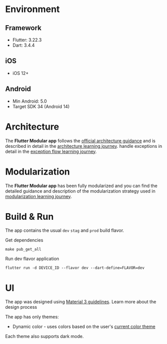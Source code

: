 # Environment

## Framework
- Flutter: 3.22.3
- Dart: 3.4.4

## iOS
- iOS 12+

## Android
- Min Android: 5.0
- Target SDK 34 (Android 14)

# Architecture

The **Flutter Modular app** follows the
[official architecture guidance](https://developer.android.com/topic/architecture)
and is described in detail in the
[architecture learning journey](docs%2FArchitectureLearningJourney.md).
handle exceptions in detail in the
[exception flow learning journey](docs%2FExceptionFlowLearningJourney.md).

# Modularization


The **Flutter Modular app** has been fully modularized and you can find the detailed guidance and
description of the modularization strategy used in
[modularization learning journey](docs%2FModularizationLearningJourney.md).


# Build & Run

The app contains the usual `dev` `stag` and `prod` build flavor.

Get dependencies

```
make pub_get_all
```

Run dev flavor application

```
flutter run -d DEVICE_ID --flavor dev --dart-define=FLAVOR=dev  
```

# UI

The app was designed using [Material 3 guidelines](https://m3.material.io). Learn more about the design process

The app has only themes:
- Dynamic color - uses colors based on the user's [current color theme](https://material.io/blog/announcing-material-you)

Each theme also supports dark mode.